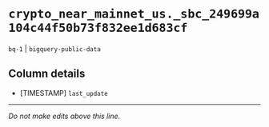 # `crypto_near_mainnet_us._sbc_249699a104c44f50b73f832ee1d683cf`
`bq-1` | `bigquery-public-data`

## Column details
* [TIMESTAMP] `last_update`

-------------------------------------------------------------------------------
*Do not make edits above this line.*

